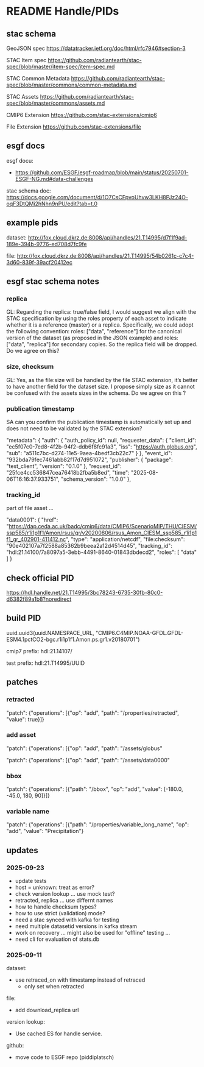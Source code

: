 # README Handle/PIDs

## stac schema

GeoJSON spec
https://datatracker.ietf.org/doc/html/rfc7946#section-3

STAC Item spec
https://github.com/radiantearth/stac-spec/blob/master/item-spec/item-spec.md

STAC Common Metadata
https://github.com/radiantearth/stac-spec/blob/master/commons/common-metadata.md

STAC Assets
https://github.com/radiantearth/stac-spec/blob/master/commons/assets.md

CMIP6 Extension
https://github.com/stac-extensions/cmip6

File Extension
https://github.com/stac-extensions/file



## esgf docs

esgf docu:
* https://github.com/ESGF/esgf-roadmap/blob/main/status/20250701-ESGF-NG.md#data-challenges

stac schema doc:
https://docs.google.com/document/d/1O7CsCFpvoUhvw3LKH8PJz24O-oqF3DtQMi2hNhn9nPU/edit?tab=t.0

## example pids

dataset:
http://fox.cloud.dkrz.de:8008/api/handles/21.T14995/d7f1f9ad-189e-394b-9776-ed708d7fc9fe

file:
http://fox.cloud.dkrz.de:8008/api/handles/21.T14995/54b0261c-c7c4-3d60-839f-39acf20412ec

## esgf stac schema notes

### replica

GL: Regarding the replica: true/false field, I would suggest we align with the STAC specification by using the roles property of each asset to indicate whether it is a reference (master) or a replica. Specifically, we could adopt the following convention: roles: ["data", "reference"] for the canonical version of the dataset (as proposed in the JSON example) and roles: ["data", "replica"] for secondary copies. So the replica field will be dropped. Do we agree on this?

### size, checksum

GL: Yes, as the file:size will be handled by the file STAC extension, it’s better to have another field for the dataset size. I propose simply size as it cannot be confused with the assets sizes in the schema. Do we agree on this ?


### publication timestamp

SA can you confirm the publication timestamp is automatically set up and does not need to be validated by the STAC extension?


 "metadata": {
        "auth": {
            "auth_policy_id": null,
            "requester_data": {
                "client_id": "ec5f07c0-7ed8-4f2b-94f2-ddb6f8fc91a3",
                "iss": "https://auth.globus.org",
                "sub": "a511c7bc-d274-11e5-9aea-4bedf3cb22c7"
            }
        },
        "event_id": "932bda79fec7461abb82f17d7d951072",
        "publisher": {
            "package": "test_client",
            "version": "0.1.0"
        },
        "request_id": "25fce4cc536847cea76418b2fba5b8ed",
        "time": "2025-08-06T16:16:37.933751",
        "schema_version": "1.0.0"
    },

### tracking_id

part of file asset ...

"data0001": {
      "href": "https://dap.ceda.ac.uk/badc/cmip6/data/CMIP6/ScenarioMIP/THU/CIESM/ssp585/r1i1p1f1/Amon/rsus/gr/v20200806/rsus_Amon_CIESM_ssp585_r1i1p1f1_gr_402901-411412.nc",
      "type": "application/netcdf",
      "file:checksum": "90e402107a7f2588a85362b9beea2a12d4514d45",
      "tracking_id": "hdl:21.14100/7a8097a5-3ebb-4491-8640-01843dbdecd2",
      "roles": [
        "data"
      ]
    }





## check official PID

https://hdl.handle.net/21.T14995/3bc78243-6735-30fb-80c0-d6382f89a1b8?noredirect


## build PID

uuid.uuid3(uuid.NAMESPACE_URL, "CMIP6.C4MIP.NOAA-GFDL.GFDL-ESM4.1pctCO2-bgc.r1i1p1f1.Amon.ps.gr1.v20180701")

cmip7 prefix: hdl:21.14107/

test prefix: hdl:21.T14995/UUID

## patches

### retracted

"patch": {"operations": [{"op": "add", "path": "/properties/retracted", "value": true}]}

### add asset

"patch": {"operations": [{"op": "add", "path": "/assets/globus"

"patch": {"operations": [{"op": "add", "path": "/assets/data0000"

### bbox

"patch": {"operations": [{"path": "/bbox", "op": "add", "value": [-180.0, -45.0, 180, 90]}]}

### variable name

 "patch": {"operations": [{"path": "/properties/variable_long_name", "op": "add", "value": "Precipitation"}

## updates

### 2025-09-23

* update tests
* host = unknown: treat as error?
* check version lookup ... use mock test?
* retracted, replica ... use differnt names
* how to handle checksum types?
* how to use strict (validation) mode?
* need a stac synced with kafka for testing
* need multiple datasetid versions in kafka stream
* work on recovery ... might also be used for "offline" testing ...
* need cli for evaluation of stats.db


### 2025-09-11

dataset:
* use retraced_on with timestamp instead of retraced 
    * only set when retracted

file: 
* add download_replica url

version lookup:
* Use cached ES for handle service.

github:
* move code to ESGF repo (piddiplatsch)